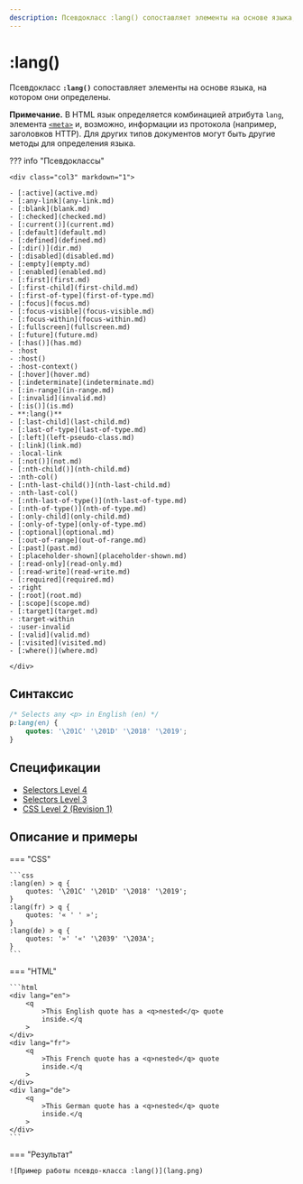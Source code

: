```yaml
---
description: Псевдокласс :lang() сопоставляет элементы на основе языка, на котором они определены
---
```


# :lang()

Псевдокласс **`:lang()`** сопоставляет элементы на основе языка, на котором они определены.

**Примечание.** В HTML язык определяется комбинацией атрибута `lang`, элемента [`<meta>`](../html/meta.md) и, возможно, информации из протокола (например, заголовков HTTP). Для других типов документов могут быть другие методы для определения языка.

??? info "Псевдоклассы"

    <div class="col3" markdown="1">

    - [:active](active.md)
    - [:any-link](any-link.md)
    - [:blank](blank.md)
    - [:checked](checked.md)
    - [:current()](current.md)
    - [:default](default.md)
    - [:defined](defined.md)
    - [:dir()](dir.md)
    - [:disabled](disabled.md)
    - [:empty](empty.md)
    - [:enabled](enabled.md)
    - [:first](first.md)
    - [:first-child](first-child.md)
    - [:first-of-type](first-of-type.md)
    - [:focus](focus.md)
    - [:focus-visible](focus-visible.md)
    - [:focus-within](focus-within.md)
    - [:fullscreen](fullscreen.md)
    - [:future](future.md)
    - [:has()](has.md)
    - :host
    - :host()
    - :host-context()
    - [:hover](hover.md)
    - [:indeterminate](indeterminate.md)
    - [:in-range](in-range.md)
    - [:invalid](invalid.md)
    - [:is()](is.md)
    - **:lang()**
    - [:last-child](last-child.md)
    - [:last-of-type](last-of-type.md)
    - [:left](left-pseudo-class.md)
    - [:link](link.md)
    - :local-link
    - [:not()](not.md)
    - [:nth-child()](nth-child.md)
    - :nth-col()
    - [:nth-last-child()](nth-last-child.md)
    - :nth-last-col()
    - [:nth-last-of-type()](nth-last-of-type.md)
    - [:nth-of-type()](nth-of-type.md)
    - [:only-child](only-child.md)
    - [:only-of-type](only-of-type.md)
    - [:optional](optional.md)
    - [:out-of-range](out-of-range.md)
    - [:past](past.md)
    - [:placeholder-shown](placeholder-shown.md)
    - [:read-only](read-only.md)
    - [:read-write](read-write.md)
    - [:required](required.md)
    - :right
    - [:root](root.md)
    - [:scope](scope.md)
    - [:target](target.md)
    - :target-within
    - :user-invalid
    - [:valid](valid.md)
    - [:visited](visited.md)
    - [:where()](where.md)

    </div>

## Синтаксис

```css
/* Selects any <p> in English (en) */
p:lang(en) {
    quotes: '\201C' '\201D' '\2018' '\2019';
}
```

## Спецификации

-   [Selectors Level 4](https://drafts.csswg.org/selectors-4/#lang-pseudo)
-   [Selectors Level 3](https://drafts.csswg.org/selectors-3/#lang-pseudo)
-   [CSS Level 2 (Revision 1)](http://www.w3.org/TR/CSS2/selector.html#lang)

## Описание и примеры

=== "CSS"

    ```css
    :lang(en) > q {
    	quotes: '\201C' '\201D' '\2018' '\2019';
    }
    :lang(fr) > q {
    	quotes: '« ' ' »';
    }
    :lang(de) > q {
    	quotes: '»' '«' '\2039' '\203A';
    }
    ```

=== "HTML"

    ```html
    <div lang="en">
    	<q
    		>This English quote has a <q>nested</q> quote
    		inside.</q
    	>
    </div>
    <div lang="fr">
    	<q
    		>This French quote has a <q>nested</q> quote
    		inside.</q
    	>
    </div>
    <div lang="de">
    	<q
    		>This German quote has a <q>nested</q> quote
    		inside.</q
    	>
    </div>
    ```

=== "Результат"

    ![Пример работы псевдо-класса :lang()](lang.png)

